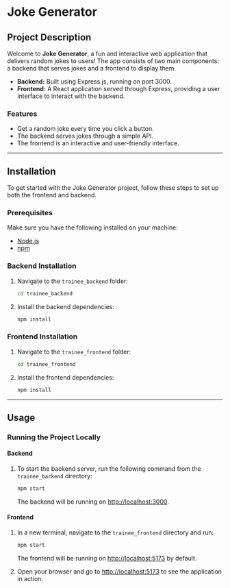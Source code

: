 # Joke Generator

## Project Description

Welcome to **Joke Generator**, a fun and interactive web application that delivers random jokes to users! The app consists of two main components: a backend that serves jokes and a frontend to display them.

- **Backend:** Built using Express.js, running on port 3000.
- **Frontend:** A React application served through Express, providing a user interface to interact with the backend.

### Features

- Get a random joke every time you click a button.
- The backend serves jokes through a simple API.
- The frontend is an interactive and user-friendly interface.

---

## Installation

To get started with the Joke Generator project, follow these steps to set up both the frontend and backend.

### Prerequisites

Make sure you have the following installed on your machine:
- [Node.js](https://nodejs.org/)
- [npm](https://www.npmjs.com/)

### Backend Installation

1. Navigate to the `trainee_backend` folder:
    ```bash
    cd trainee_backend
    ```

2. Install the backend dependencies:
    ```bash
    npm install
    ```

### Frontend Installation

1. Navigate to the `trainee_frontend` folder:
    ```bash
    cd trainee_frontend
    ```

2. Install the frontend dependencies:
    ```bash
    npm install
    ```

---

## Usage

### Running the Project Locally

#### Backend

1. To start the backend server, run the following command from the `trainee_backend` directory:
    ```bash
    npm start
    ```
    The backend will be running on [http://localhost:3000](http://localhost:3000).

#### Frontend

1. In a new terminal, navigate to the `trainee_frontend` directory and run:
    ```bash
    npm start
    ```
    The frontend will be running on [http://localhost:5173](http://localhost:5173) by default.

2. Open your browser and go to [http://localhost:5173](http://localhost:5173) to see the application in action.
